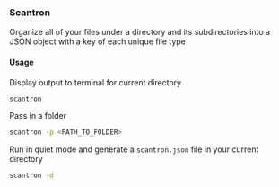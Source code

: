 ### Scantron

Organize all of your files under a directory and its subdirectories into a JSON object with a key of each unique file type

#### Usage

Display output to terminal for current directory

```bash
scantron
```

Pass in a folder

```bash
scantron -p <PATH_TO_FOLDER>
```

Run in quiet mode and generate a `scantron.json` file in your current directory

```bash
scantron -d
```
